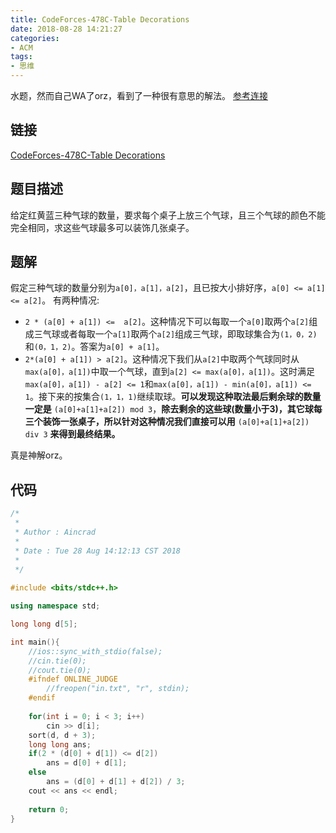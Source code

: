 ```yaml
---
title: CodeForces-478C-Table Decorations
date: 2018-08-28 14:21:27
categories:
- ACM
tags:
- 思维
---
```

水题，然而自己WA了orz，看到了一种很有意思的解法。
[参考连接](http://codeforces.com/blog/entry/18619)
<!--more-->
## 链接
[CodeForces-478C-Table Decorations](http://codeforces.com/problemset/problem/478/C)
## 题目描述
给定红黄蓝三种气球的数量，要求每个桌子上放三个气球，且三个气球的颜色不能完全相同，求这些气球最多可以装饰几张桌子。
## 题解
假定三种气球的数量分别为``a[0]，a[1]，a[2]``，且已按大小排好序，``a[0] <= a[1] <= a[2]``。
有两种情况:
+ ``2 * (a[0] + a[1]) <=  a[2]``。这种情况下可以每取一个``a[0]``取两个``a[2]``组成三气球或者每取一个``a[1]``取两个``a[2]``组成三气球，即取球集合为``(1，0，2)``和``(0，1，2)``。答案为``a[0] + a[1]``。
+ ``2*(a[0] + a[1]) > a[2]``。这种情况下我们从``a[2]``中取两个气球同时从``max(a[0]，a[1])``中取一个气球，直到``a[2] <= max(a[0]，a[1])``。这时满足``max(a[0]，a[1]) - a[2] <= 1``和``max(a[0]，a[1]) - min(a[0]，a[1]) <= 1``。接下来的按集合``(1，1，1)``继续取球。**可以发现这种取法最后剩余球的数量一定是** ``(a[0]+a[1]+a[2]) mod 3``，**除去剩余的这些球(数量小于3)，其它球每三个装饰一张桌子，所以针对这种情况我们直接可以用** ``(a[0]+a[1]+a[2]) div 3`` **来得到最终结果。**

真是神解orz。
## 代码
```C++
/*
 *
 * Author : Aincrad
 *
 * Date : Tue 28 Aug 14:12:13 CST 2018
 *
 */
 
#include <bits/stdc++.h>

using namespace std;

long long d[5];

int main(){
    //ios::sync_with_stdio(false);
    //cin.tie(0);
    //cout.tie(0);
    #ifndef ONLINE_JUDGE
        //freopen("in.txt", "r", stdin);
    #endif
    
    for(int i = 0; i < 3; i++)
        cin >> d[i];
    sort(d, d + 3);
    long long ans;
    if(2 * (d[0] + d[1]) <= d[2])
        ans = d[0] + d[1];
    else 
        ans = (d[0] + d[1] + d[2]) / 3;
    cout << ans << endl;
    
    return 0;
}
```
